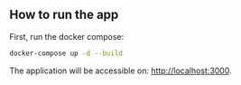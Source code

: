 ## How to run the app

First, run the docker compose:

```bash
docker-compose up -d --build
```

The application will be accessible on: [http://localhost:3000](http://localhost:3000).
